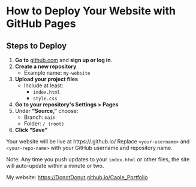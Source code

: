 
# How to Deploy Your Website with GitHub Pages

## Steps to Deploy
1. **Go to** [github.com](https://github.com) and **sign up or log in**.
2. **Create a new repository**  
   - Example name: `my-website`
3. **Upload your project files**  
   - Include at least:
     - `index.html`
     - `style.css`
4. **Go to your repository's Settings > Pages**
5. Under **“Source,”** choose:
   - Branch: `main`
   - Folder: `/ (root)`
6. **Click “Save”**

Your website will be live at https://<your-username>.github.io/<your-repo-name>
Replace `<your-username>` and `<your-repo-name>` with your GitHub username and repository name.

Note: Any time you push updates to your `index.html` or other files, the site will auto-update within a minute or two.


My website: https://DonotDonut.github.io/Caole_Portfolio
